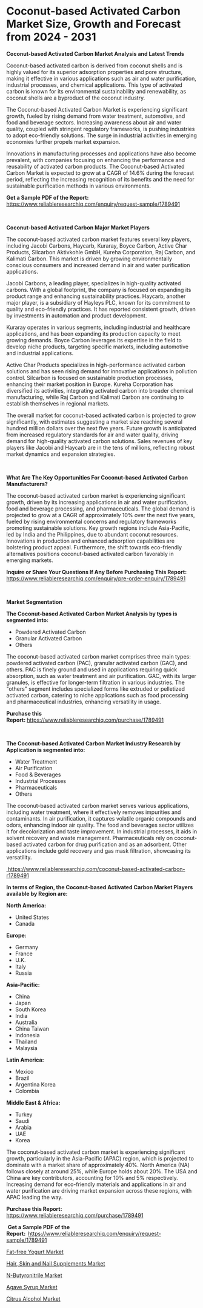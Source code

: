 <p><h1>Coconut-based Activated Carbon Market Size, Growth and Forecast from 2024 - 2031</h1></p><p><strong>Coconut-based Activated Carbon Market Analysis and Latest Trends</strong></p>
<p><p>Coconut-based activated carbon is derived from coconut shells and is highly valued for its superior adsorption properties and pore structure, making it effective in various applications such as air and water purification, industrial processes, and chemical applications. This type of activated carbon is known for its environmental sustainability and renewability, as coconut shells are a byproduct of the coconut industry.</p><p>The Coconut-based Activated Carbon Market is experiencing significant growth, fueled by rising demand from water treatment, automotive, and food and beverage sectors. Increasing awareness about air and water quality, coupled with stringent regulatory frameworks, is pushing industries to adopt eco-friendly solutions. The surge in industrial activities in emerging economies further propels market expansion.</p><p>Innovations in manufacturing processes and applications have also become prevalent, with companies focusing on enhancing the performance and reusability of activated carbon products. The Coconut-based Activated Carbon Market is expected to grow at a CAGR of 14.6% during the forecast period, reflecting the increasing recognition of its benefits and the need for sustainable purification methods in various environments.</p></p>
<p><strong>Get a Sample PDF of the Report:&nbsp;</strong> <a href="https://www.reliableresearchiq.com/enquiry/request-sample/1789491?utm_campaign=1138&utm_medium=2&utm_source=Github&utm_content=ia&utm_term=09102024&utm_id=coconut-based-activated-carbon">https://www.reliableresearchiq.com/enquiry/request-sample/1789491</a></p>
<p>&nbsp;</p>
<p><strong>Coconut-based Activated Carbon Major Market Players</strong></p>
<p><p>The coconut-based activated carbon market features several key players, including Jacobi Carbons, Haycarb, Kuraray, Boyce Carbon, Active Char Products, Silcarbon Aktivkohle GmbH, Kureha Corporation, Raj Carbon, and Kalimati Carbon. This market is driven by growing environmentally conscious consumers and increased demand in air and water purification applications.</p><p>Jacobi Carbons, a leading player, specializes in high-quality activated carbons. With a global footprint, the company is focused on expanding its product range and enhancing sustainability practices. Haycarb, another major player, is a subsidiary of Hayleys PLC, known for its commitment to quality and eco-friendly practices. It has reported consistent growth, driven by investments in automation and product development.</p><p>Kuraray operates in various segments, including industrial and healthcare applications, and has been expanding its production capacity to meet growing demands. Boyce Carbon leverages its expertise in the field to develop niche products, targeting specific markets, including automotive and industrial applications.</p><p>Active Char Products specializes in high-performance activated carbon solutions and has seen rising demand for innovative applications in pollution control. Silcarbon is focused on sustainable production processes, enhancing their market position in Europe. Kureha Corporation has diversified its activities, integrating activated carbon into broader chemical manufacturing, while Raj Carbon and Kalimati Carbon are continuing to establish themselves in regional markets.</p><p>The overall market for coconut-based activated carbon is projected to grow significantly, with estimates suggesting a market size reaching several hundred million dollars over the next five years. Future growth is anticipated from increased regulatory standards for air and water quality, driving demand for high-quality activated carbon solutions. Sales revenues of key players like Jacobi and Haycarb are in the tens of millions, reflecting robust market dynamics and expansion strategies.</p></p>
<p>&nbsp;</p>
<p><strong>What Are The Key Opportunities For Coconut-based Activated Carbon Manufacturers?</strong></p>
<p><p>The coconut-based activated carbon market is experiencing significant growth, driven by its increasing applications in air and water purification, food and beverage processing, and pharmaceuticals. The global demand is projected to grow at a CAGR of approximately 10% over the next five years, fueled by rising environmental concerns and regulatory frameworks promoting sustainable solutions. Key growth regions include Asia-Pacific, led by India and the Philippines, due to abundant coconut resources. Innovations in production and enhanced adsorption capabilities are bolstering product appeal. Furthermore, the shift towards eco-friendly alternatives positions coconut-based activated carbon favorably in emerging markets.</p></p>
<p><strong>Inquire or Share Your Questions If Any Before Purchasing This Report:</strong> <a href="https://www.reliableresearchiq.com/enquiry/pre-order-enquiry/1789491?utm_campaign=1138&utm_medium=2&utm_source=Github&utm_content=ia&utm_term=09102024&utm_id=coconut-based-activated-carbon">https://www.reliableresearchiq.com/enquiry/pre-order-enquiry/1789491</a></p>
<p>&nbsp;</p>
<p><strong>Market Segmentation</strong></p>
<p><strong>The Coconut-based Activated Carbon Market Analysis by types is segmented into:</strong></p>
<p><ul><li>Powdered Activated Carbon</li><li>Granular Activated Carbon</li><li>Others</li></ul></p>
<p><p>The coconut-based activated carbon market comprises three main types: powdered activated carbon (PAC), granular activated carbon (GAC), and others. PAC is finely ground and used in applications requiring quick absorption, such as water treatment and air purification. GAC, with its larger granules, is effective for longer-term filtration in various industries. The "others" segment includes specialized forms like extruded or pelletized activated carbon, catering to niche applications such as food processing and pharmaceutical industries, enhancing versatility in usage.</p></p>
<p><strong>Purchase this Report:&nbsp;</strong><a href="https://www.reliableresearchiq.com/purchase/1789491?utm_campaign=1138&utm_medium=2&utm_source=Github&utm_content=ia&utm_term=09102024&utm_id=coconut-based-activated-carbon">https://www.reliableresearchiq.com/purchase/1789491</a></p>
<p>&nbsp;</p>
<p><strong>The Coconut-based Activated Carbon Market Industry Research by Application is segmented into:</strong></p>
<p><ul><li>Water Treatment</li><li>Air Purification</li><li>Food & Beverages</li><li>Industrial Processes</li><li>Pharmaceuticals</li><li>Others</li></ul></p>
<p><p>The coconut-based activated carbon market serves various applications, including water treatment, where it effectively removes impurities and contaminants. In air purification, it captures volatile organic compounds and odors, enhancing indoor air quality. The food and beverages sector utilizes it for decolorization and taste improvement. In industrial processes, it aids in solvent recovery and waste management. Pharmaceuticals rely on coconut-based activated carbon for drug purification and as an adsorbent. Other applications include gold recovery and gas mask filtration, showcasing its versatility.</p></p>
<p><a href="https://www.reliableresearchiq.com/coconut-based-activated-carbon-r1789491?utm_campaign=1138&utm_medium=2&utm_source=Github&utm_content=ia&utm_term=09102024&utm_id=coconut-based-activated-carbon">&nbsp;https://www.reliableresearchiq.com/coconut-based-activated-carbon-r1789491</a></p>
<p><strong>In terms of Region, the Coconut-based Activated Carbon Market Players available by Region are:</strong></p>
<p>
    <p> <strong> North America: </strong>
        <ul>
            <li>United States</li>
            <li>Canada</li>
        </ul>
        </p> 
    <p> <strong> Europe: </strong>
        <ul>
            <li>Germany</li>
            <li>France</li>
            <li>U.K.</li>
            <li>Italy</li>
            <li>Russia</li>
        </ul>
        </p> 
    <p> <strong> Asia-Pacific: </strong>
        <ul>
            <li>China</li>
            <li>Japan</li>
            <li>South Korea</li>
            <li>India</li>
            <li>Australia</li>
            <li>China Taiwan</li>
            <li>Indonesia</li>
            <li>Thailand</li>
            <li>Malaysia</li>
        </ul>
        </p> 
    <p> <strong> Latin America: </strong>
        <ul>
            <li>Mexico</li>
            <li>Brazil</li>
            <li>Argentina Korea</li>
            <li>Colombia</li>
        </ul>
        </p> 
    <p> <strong> Middle East & Africa: </strong>
        <ul>
            <li>Turkey</li>
            <li>Saudi</li>
            <li>Arabia</li>
            <li>UAE</li>
            <li>Korea</li>
        </ul>
    </p>
    </p>
<p><p>The coconut-based activated carbon market is experiencing significant growth, particularly in the Asia-Pacific (APAC) region, which is projected to dominate with a market share of approximately 40%. North America (NA) follows closely at around 25%, while Europe holds about 20%. The USA and China are key contributors, accounting for 10% and 5% respectively. Increasing demand for eco-friendly materials and applications in air and water purification are driving market expansion across these regions, with APAC leading the way.</p></p>
<p><strong>Purchase this Report: </strong><a href="https://www.reliableresearchiq.com/purchase/1789491?utm_campaign=1138&utm_medium=2&utm_source=Github&utm_content=ia&utm_term=09102024&utm_id=coconut-based-activated-carbon">https://www.reliableresearchiq.com/purchase/1789491</a></p>
<p>&nbsp;<strong>Get a Sample PDF of the Report:&nbsp;&nbsp;</strong><a href="https://www.reliableresearchiq.com/enquiry/request-sample/1789491?utm_campaign=1138&utm_medium=2&utm_source=Github&utm_content=ia&utm_term=09102024&utm_id=coconut-based-activated-carbon">https://www.reliableresearchiq.com/enquiry/request-sample/1789491</a></p>
<p><strong></strong></p>
<p><p><a href="https://github.com/sakalstgliemsk/Market-Research-Report-List-1/blob/main/fat-free-yogurt-market.md?utm_campaign=1138&utm_medium=2&utm_source=Github&utm_content=ia&utm_term=09102024&utm_id=coconut-based-activated-carbon">Fat-free Yogurt Market</a></p><p><a href="https://www.linkedin.com/pulse/hair-skin-nail-supplements-market-evolution-key-trends-regional-l00ye?utm_campaign=1138&utm_medium=2&utm_source=Github&utm_content=ia&utm_term=09102024&utm_id=coconut-based-activated-carbon">Hair, Skin and Nail Supplements Market</a></p><p><a href="https://github.com/amparostb398/Market-Research-Report-List-1/blob/main/n-butyronitrile-market.md?utm_campaign=1138&utm_medium=2&utm_source=Github&utm_content=ia&utm_term=09102024&utm_id=coconut-based-activated-carbon">N-Butyronitrile Market</a></p><p><a href="https://issuu.com/reportprime-2/docs/agave-syrup-market-size-2030.pptx_26a4fa0ff91f9e?utm_campaign=1138&utm_medium=2&utm_source=Github&utm_content=ia&utm_term=09102024&utm_id=coconut-based-activated-carbon">Agave Syrup Market</a></p><p><a href="https://www.linkedin.com/pulse/citrus-alcohol-momentum-charting-4-cagr-path-2024-2031-initialviews-mynde?utm_campaign=1138&utm_medium=2&utm_source=Github&utm_content=ia&utm_term=09102024&utm_id=coconut-based-activated-carbon">Citrus Alcohol Market</a></p></p>